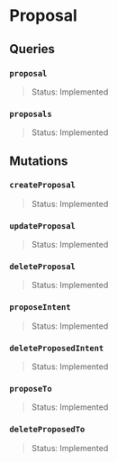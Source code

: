 # Proposal

## Queries

### `proposal`
> Status: Implemented

### `proposals`
> Status: Implemented

## Mutations

### `createProposal`

> Status: Implemented

### `updateProposal`

> Status: Implemented

### `deleteProposal`

> Status: Implemented

### `proposeIntent`

> Status: Implemented

### `deleteProposedIntent`

> Status: Implemented

### `proposeTo`

> Status: Implemented

### `deleteProposedTo`

> Status: Implemented

